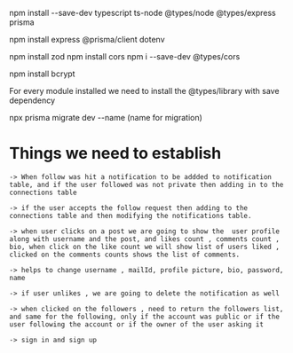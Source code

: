 npm install --save-dev typescript ts-node @types/node @types/express prisma

 npm install express @prisma/client dotenv

 npm install zod
 npm install cors
 npm i --save-dev @types/cors

npm install bcrypt


 For every module installed we need to install the @types/library with save dependency

 npx prisma migrate dev --name (name for migration)

 # Things we need to establish

    -> When follow was hit a notification to be addded to notification table, and if the user followed was not private then adding in to the connections table

    -> if the user accepts the follow request then adding to the connections table and then modifying the notifications table.

    -> when user clicks on a post we are going to show the  user profile along with username and the post, and likes count , comments count , bio, when click on the like count we will show list of users liked , clicked on the comments counts shows the list of comments.

    -> helps to change username , mailId, profile picture, bio, password, name

    -> if user unlikes , we are going to delete the notification as well

    -> when clicked on the followers , need to return the followers list, and same for the following, only if the account was public or if the user following the account or if the owner of the user asking it

    -> sign in and sign up




       